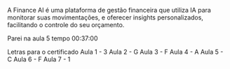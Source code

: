 A Finance AI é uma plataforma de gestão financeira que utiliza IA para monitorar suas movimentações, e oferecer insights personalizados, facilitando o controle do seu orçamento.

Parei na aula 5 tempo 00:37:00

Letras para o certificado
Aula 1 - 3
Aula 2 - G
Aula 3 - F
Aula 4 - A
Aula 5 - C
Aula 6 - F
Aula 7 - 1